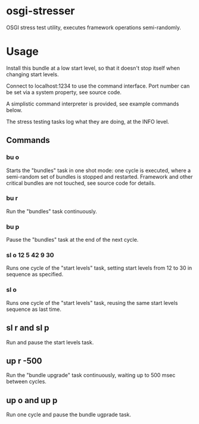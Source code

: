 osgi-stresser
=============

OSGI stress test utility, executes framework operations semi-randomly.

Usage
=====

Install this bundle at a low start level, so that it doesn't stop itself
when changing start levels.

Connect to localhost:1234 to use the command interface. Port number can
be set via a system property, see source code.

A simplistic command interpreter is provided, see example commands below.

The stress testing tasks log what they are doing, at the INFO level.

## Commands

### bu o
Starts the "bundles" task in one shot mode: one cycle is executed, where
a semi-random set of bundles is stopped and restarted. Framework and other
critical bundles are not touched, see source code for details.

### bu r
Run the "bundles" task continuously.

### bu p
Pause the "bundles" task at the end of the next cycle.

### sl o 12 5 42 9 30
Runs one cycle of the "start levels" task, setting start levels from 12 to 30
in sequence as specified.

### sl o
Runs one cycle of the "start levels" task, reusing the same start levels sequence
as last time.

## sl r and sl p
Run and pause the start levels task. 

## up r -500
Run the "bundle upgrade" task continuously, waiting up to 500 msec between 
cycles.

## up o and up p
Run one cycle and pause the bundle ugprade task.
